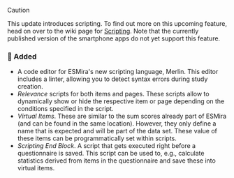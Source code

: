> [!CAUTION]
> This update introduces scripting. To find out more on this upcoming feature, head on over to the wiki page for [Scripting](https://github.com/KL-Psychological-Methodology/ESMira/wiki/Scripting-in-ESMira).
> Note that the currently published version of the smartphone apps do not yet support this feature.

### 🚀 Added

- A code editor for ESMira's new scripting language, Merlin. This editor includes a linter, allowing you to detect syntax errors during study creation.
- _Relevance_ scripts for both items and pages. These scripts allow to dynamically show or hide the respective item or page depending on the conditions specified in the script.
- _Virtual Items_. These are similar to the sum scores already part of ESMira (and can be found in the same location). However, they only define a name that is expected and will be part of the data set. These value of these items can be programmatically set within scripts.
- _Scripting End Block_. A script that gets executed right before a questionnaire is saved. This script can be used to, e.g., calculate statistics derived from items in the questionnaire and save these into virtual items.